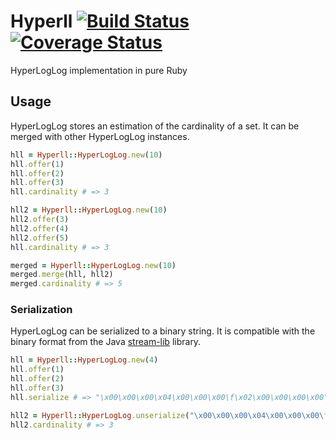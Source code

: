 # Hyperll [![Build Status](https://secure.travis-ci.org/alindeman/hyperll.png?branch=master)](http://travis-ci.org/alindeman/hyperll) [![Coverage Status](https://coveralls.io/repos/alindeman/hyperll/badge.png)](https://coveralls.io/r/alindeman/hyperll)

HyperLogLog implementation in pure Ruby

## Usage

HyperLogLog stores an estimation of the cardinality of a set. It can be merged
with other HyperLogLog instances.

```ruby
hll = Hyperll::HyperLogLog.new(10)
hll.offer(1)
hll.offer(2)
hll.offer(3)
hll.cardinality # => 3

hll2 = Hyperll::HyperLogLog.new(10)
hll2.offer(3)
hll2.offer(4)
hll2.offer(5)
hll.cardinality # => 3

merged = Hyperll::HyperLogLog.new(10)
merged.merge(hll, hll2)
merged.cardinality # => 5
```

### Serialization

HyperLogLog can be serialized to a binary string. It is compatible with the
binary format from the Java [stream-lib](https://github.com/addthis/stream-lib)
library.

```ruby
hll = Hyperll::HyperLogLog.new(4)
hll.offer(1)
hll.offer(2)
hll.offer(3)
hll.serialize # => "\x00\x00\x00\x04\x00\x00\x00\f\x02\x00\x00\x00\x00\x00\x88\x00\x00\x00\x00\x00"

hll2 = Hyperll::HyperLogLog.unserialize("\x00\x00\x00\x04\x00\x00\x00\f\x02\x00\x00\x00\x00\x00\x88\x00\x00\x00\x00\x00")
hll2.cardinality # => 3
```
